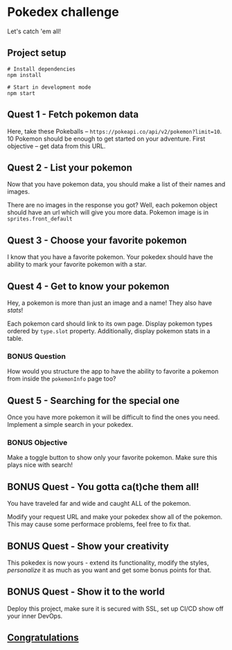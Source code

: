 # Pokedex challenge

Let's catch 'em all!

## Project setup
```
# Install dependencies
npm install

# Start in development mode
npm start
```

## Quest 1 - Fetch pokemon data

Here, take these Pokeballs – `https://pokeapi.co/api/v2/pokemon?limit=10`. 10 Pokemon should be enough to get started on your adventure. First objective – get data from this URL.

## Quest 2 - List your pokemon

Now that you have pokemon data, you should make a list of their names and images.

There are no images in the response you got? Well, each pokemon object should have an url which will give you more data. Pokemon image is in `sprites.front_default`

## Quest 3 - Choose your favorite pokemon

I know that you have a favorite pokemon. Your pokedex should have the ability to mark your favorite pokemon with a star.

## Quest 4 - Get to know your pokemon

Hey, a pokemon is more than just an image and a name! They also have _stats_!

Each pokemon card should link to its own page. Display pokemon types ordered by `type.slot` property. Additionally, display pokemon stats in a table.

### BONUS Question

How would you structure the app to have the ability to favorite a pokemon from inside the `pokemonInfo` page too?

## Quest 5 - Searching for the special one

Once you have more pokemon it will be difficult to find the ones you need. Implement a simple search in your pokedex.

### BONUS Objective

Make a toggle button to show only your favorite pokemon. Make sure this plays nice with search!

## BONUS Quest - You gotta ca(t)che them all!

You have traveled far and wide and caught ALL of the pokemon.

Modify your request URL and make your pokedex show all of the pokemon. This may cause some performace problems, feel free to fix that.

## BONUS Quest - Show your creativity

This pokedex is now yours - extend its functionality, modify the styles, _personalize_ it as much as you want and get some bonus points for that.

## BONUS Quest - Show it to the world

Deploy this project, make sure it is secured with SSL, set up CI/CD show off your inner DevOps.

## [Congratulations](https://www.youtube.com/watch?v=oyFQVZ2h0V8)